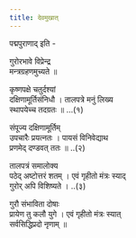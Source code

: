 ```yaml
---
title: देवमुखात्
---
```


पद्मपुराणाद् इति - 

गुरोरभावे विप्रेन्द्र  
मन्त्रग्रहणमुच्यते ॥

कृष्णपक्षे चतुर्दश्यां  
दक्षिणामूर्तिसंनिधौ ।
तालपत्रे मनुं लिख्य  
स्थापयेच्च तदग्रतः ॥ ...(१)

संपूज्य दक्षिणामूर्तिम्  
उपचारैः प्रयत्नतः ।
पायसं विनिवेद्याथ  
प्रणमेद् दण्डवत् ततः ॥ ..(२)

तालपत्रं समालोक्य  
पठेद् अष्टोत्तरं शतम् ।
एवं गृहीतो मंत्रः स्याद्  
गुरोर् अपि विशिष्यते । ..(३)

गुरौ संभाविता दोषाः  
प्रायेण तु कलौ युगे ।
एवं गृहीतो मंत्रः स्यात्  
सर्वसिद्धिप्रदो नृणाम् ॥ 